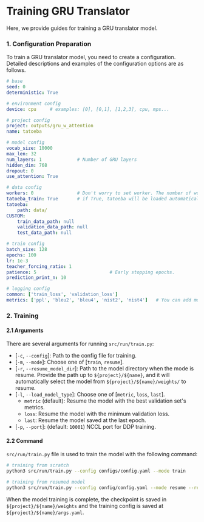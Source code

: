 # Training GRU Translator
Here, we provide guides for training a GRU translator model.

### 1. Configuration Preparation
To train a GRU translator model, you need to create a configuration.
Detailed descriptions and examples of the configuration options are as follows.

```yaml
# base
seed: 0
deterministic: True

# environment config
device: cpu     # examples: [0], [0,1], [1,2,3], cpu, mps... 

# project config
project: outputs/gru_w_attention
name: tatoeba

# model config
vocab_size: 10000
max_len: 32
num_layers: 1             # Number of GRU layers
hidden_dim: 768
dropout: 0
use_attention: True

# data config
workers: 0                # Don't worry to set worker. The number of workers will be set automatically according to the batch size.
tatoeba_train: True       # if True, tatoeba will be loaded automatically.
tatoeba:
    path: data/
CUSTOM:
    train_data_path: null
    validation_data_path: null
    test_data_path: null

# train config
batch_size: 128
epochs: 100
lr: 1e-3
teacher_forcing_ratio: 1
patience: 5                           # Early stopping epochs.
prediction_print_n: 10

# logging config
common: ['train_loss', 'validation_loss']
metrics: ['ppl', 'bleu2', 'bleu4', 'nist2', 'nist4']   # You can add more metrics after implements metric validation codes
```


### 2. Training
#### 2.1 Arguments
There are several arguments for running `src/run/train.py`:
* [`-c`, `--config`]: Path to the config file for training.
* [`-m`, `--mode`]: Choose one of [`train`, `resume`].
* [`-r`, `--resume_model_dir`]: Path to the model directory when the mode is resume. Provide the path up to `${project}/${name}`, and it will automatically select the model from `${project}/${name}/weights/` to resume.
* [`-l`, `--load_model_type`]: Choose one of [`metric`, `loss`, `last`].
    * `metric` (default): Resume the model with the best validation set's metrics.
    * `loss`: Resume the model with the minimum validation loss.
    * `last`: Resume the model saved at the last epoch.
* [`-p`, `--port`]: (default: `10001`) NCCL port for DDP training.


#### 2.2 Command
`src/run/train.py` file is used to train the model with the following command:
```bash
# training from scratch
python3 src/run/train.py --config configs/config.yaml --mode train

# training from resumed model
python3 src/run/train.py --config config/config.yaml --mode resume --resume_model_dir ${project}/${name}
```

When the model training is complete, the checkpoint is saved in `${project}/${name}/weights` and the training config is saved at `${project}/${name}/args.yaml`.